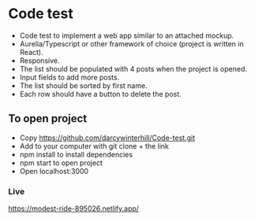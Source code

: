 # Code test

* Code test to implement a web app similar to an attached mockup.
* Aurelia/Typescript or other framework of choice (project is written in React).
* Responsive.
* The list should be populated with 4 posts when the project is opened.
* Input fields to add more posts.
* The list should be sorted by first name.
* Each row should have a button to delete the post.

## To open project

* Copy https://github.com/darcywinterhill/Code-test.git
* Add to your computer with git clone + the link
* npm install to install dependencies
* npm start to open project
* Open localhost:3000

### Live

https://modest-ride-895026.netlify.app/
